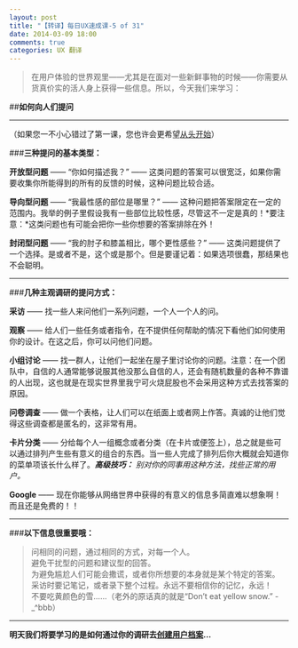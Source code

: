 ```yaml
---
layout: post
title: "【转译】每日UX速成课-5 of 31"
date: 2014-03-09 18:00
comments: true
categories: UX 翻译
---
```

> 在用户体验的世界观里——尤其是在面对一些新鲜事物的时候——你需要从货真价实的活人身上获得一些信息。所以，今天我们来学习：

##**如何向人们提问**

****

（如果您一不小心错过了第一课，您也许会更希望[从头开始][1]） 

###**三种提问的基本类型：**

**开放型问题** —— “你如何描述我？” —— 这类问题的答案可以很宽泛，如果你需要收集你所能得到的所有的反馈的时候，这种问题比较合适。

**导向型问题** —— “我最性感的部位是哪里？” —— 这种问题把答案限定在一定的范围内。我举的例子里假设我有一些部位比较性感，尽管这不一定是真的！*要注意：*这类问题也有可能会把你一些你想要的答案排除在外！

**封闭型问题** —— “我的肘子和膝盖相比，哪个更性感些？” —— 这类问题提供了一个选择。是或者不是，这个或是那个。但是要谨记着：如果选项很蠢，那结果也不会聪明。
 <!--more-->
****
###**几种主观调研的提问方式：**

**采访** —— 找一些人来问他们一系列问题，一个人一个人的问。

**观察** —— 给人们一些任务或者指令，在不提供任何帮助的情况下看他们如何使用你的设计。在这之后，你可以问他们问题。

**小组讨论** —— 找一群人，让他们一起坐在屋子里讨论你的问题。注意：在一个团队中，自信的人通常能够说服其他没那么自信的人，还会有随机数量的各种不靠谱的人出现，这也就是在现实世界里我宁可火烧屁股也不会采用这种方式去找答案的原因。

**问卷调查** —— 做一个表格，让人们可以在纸面上或者网上作答。真诚的让他们觉得这些调查都是匿名的，这非常有用。

**卡片分类** —— 分给每个人一组概念或者分类（在卡片或便签上），总之就是些可以通过排列产生些有意义的组合的东西。当一些人完成了排列后你大概就会知道你的菜单项该长什么样了。***高级技巧：*** *别对你的同事用这种方法，找些正常的用户。*

**Google** —— 现在你能够从网络世界中获得的有意义的信息多简直难以想象啊！而且还是免费的！！

****

###**以下信息很重要哦：**

> 问相同的问题，通过相同的方式，对每一个人。   
> 避免干扰型的问题和建议型的回答。  
> 为避免尴尬人们可能会撒谎，或者你所想要的本身就是某个特定的答案。  
> 采访时要记笔记，或者录下整个过程。永远不要相信你的记忆，永远！  
> 不要吃黄颜色的雪……（老外的原话真的就是“Don’t eat yellow snow.” -_^bbb）

****

**明天我们将要学习的是如何通过你的调研去[创建用户档案](/blog/2014/02/09/daily-ux-crash-course-6-of-31-chr/)…**  
  
  



  [1]: /blog/2014/02/09/daily-ux-crash-course-1-of-31-chr/

